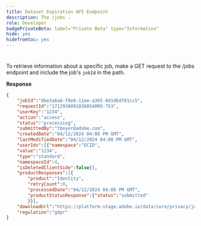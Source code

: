 ```yaml
---
title: Dataset Expiration API Endpoint
description: The /jobs .
role: Developer
badgePrivateBeta: label="Private Beta" type="Informative"
hide: yes
hidefromtoc: yes
---
```

# 

To retrieve information about a specific job, make a GET request to the /jobs endpoint and include the job's `jobId` in the path.

**Response**

```json
{
    "jobId":"dbe3a6a6-f8e6-11ee-a365-8d1d6df81cc5",
    "requestId":"17129380910360540RX-753",
    "userKey":"1234",
    "action":"access",
    "status":"processing",
    "submittedBy":"tboyer@adobe.com",
    "createdDate":"04/12/2024 04:08 PM GMT",
    "lastModifiedDate":"04/12/2024 04:08 PM GMT",
    "userIds":[{"namespace":"ECID",
    "value":"1234",
    "type":"standard",
    "namespaceId":4,
    "isDeletedClientSide":false}],
    "productResponses":[{
        "product":"Identity",
        "retryCount":0,
        "processedDate":"04/12/2024 04:08 PM GMT",
        "productStatusResponse":{"status":"submitted"
        }}],
    "downloadUrl":"https://platform-stage.adobe.io/data/core/privacy/jobs/dbe3a6a6-f8e6-11ee-a365-8d1d6df81cc5/content",
    "regulation":"gdpr"
}
```
